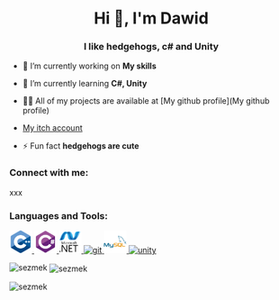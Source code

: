 <h1 align="center">Hi 👋, I'm Dawid</h1>
<h3 align="center">I like hedgehogs, c# and Unity</h3>

- 🔭 I’m currently working on **My skills**

- 🌱 I’m currently learning **C#, Unity**

- 👨‍💻 All of my projects are available at [My github profile](My github profile)

- <a href="https://sezame.itch.io">My itch account</a>

- ⚡ Fun fact **hedgehogs are cute**

<h3 align="left">Connect with me:</h3>
<p align="left">
xxx
</p>

<h3 align="left">Languages and Tools:</h3>
<p align="left"> <a href="https://www.w3schools.com/cpp/" target="_blank" rel="noreferrer"> <img src="https://raw.githubusercontent.com/devicons/devicon/master/icons/cplusplus/cplusplus-original.svg" alt="cplusplus" width="40" height="40"/> </a> <a href="https://www.w3schools.com/cs/" target="_blank" rel="noreferrer"> <img src="https://raw.githubusercontent.com/devicons/devicon/master/icons/csharp/csharp-original.svg" alt="csharp" width="40" height="40"/> </a> <a href="https://dotnet.microsoft.com/" target="_blank" rel="noreferrer"> <img src="https://raw.githubusercontent.com/devicons/devicon/master/icons/dot-net/dot-net-original-wordmark.svg" alt="dotnet" width="40" height="40"/> </a> <a href="https://git-scm.com/" target="_blank" rel="noreferrer"> <img src="https://www.vectorlogo.zone/logos/git-scm/git-scm-icon.svg" alt="git" width="40" height="40"/> </a> <a href="https://www.mysql.com/" target="_blank" rel="noreferrer"> <img src="https://raw.githubusercontent.com/devicons/devicon/master/icons/mysql/mysql-original-wordmark.svg" alt="mysql" width="40" height="40"/> </a> <a href="https://unity.com/" target="_blank" rel="noreferrer"> <img src="https://www.vectorlogo.zone/logos/unity3d/unity3d-icon.svg" alt="unity" width="40" height="40"/> </a> </p>

<p><img align="left" src="https://github-readme-stats.vercel.app/api/top-langs?username=sezmek&show_icons=true&locale=en&layout=compact" alt="sezmek" /></p>

<p>&nbsp;<img align="center" src="https://github-readme-stats.vercel.app/api?username=sezmek&show_icons=true&locale=en" alt="sezmek" /></p>

<p><img align="center" src="https://github-readme-streak-stats.herokuapp.com/?user=sezmek&" alt="sezmek" /></p>
